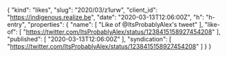 {
  "kind": "likes",
  "slug": "2020/03/z1urw",
  "client_id": "https://indigenous.realize.be",
  "date": "2020-03-13T12:06:00Z",
  "h": "h-entry",
  "properties": {
    "name": [
      "Like of @ItsProbablyAlex's tweet"
    ],
    "like-of": [
      "https://twitter.com/ItsProbablyAlex/status/1238415158927454208"
    ],
    "published": [
      "2020-03-13T12:06:00Z"
    ],
    "syndication": [
      "https://twitter.com/ItsProbablyAlex/status/1238415158927454208"
    ]
  }
}
